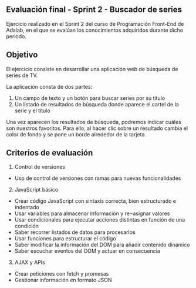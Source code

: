Evaluación final - Sprint 2 - Buscador de series
------
Ejercicio realizado en el Sprint 2 del curso de Programación Front-End de Adalab, en el que se evalúan los conocimientos adquiridos durante dicho periodo.

Objetivo
-------

El ejercicio consiste en desarrollar una aplicación web de búsqueda de series de TV.

La aplicación consta de dos partes:

1. Un campo de texto y un botón para buscar series por su título
2. Un listado de resultados de búsqueda donde aparece el cartel de la serie y el título

Una vez aparecen los resultados de búsqueda, podremos indicar cuáles son nuestros favoritos. Para ello, al hacer clic sobre un resultado cambia el color de fondo y se pone un borde alrededor de la tarjeta.

Criterios de evaluación
-------
1. Control de versiones

- Uso de control de versiones con ramas para nuevas funcionalidades

2. JavaScript básico

- Crear código JavaScript con sintaxis correcta, bien estructurado e indentado 
- Usar variables para almacenar información y re‒asignar valores
- Usar condicionales para ejecutar acciones distintas en función de una condición 
- Saber recorrer listados de datos para procesarlos
- Usar funciones para estructurar el código
- Saber modificar la información del DOM para añadir contenido dinámico 
- Saber escuchar eventos del DOM y actuar en consecuencia

3. AJAX y APIs

- Crear peticiones con fetch y promesas 
- Gestionar información en formato JSON

